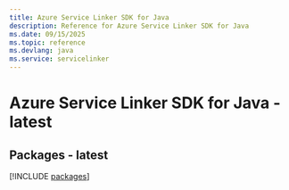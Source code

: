 ```yaml
---
title: Azure Service Linker SDK for Java
description: Reference for Azure Service Linker SDK for Java
ms.date: 09/15/2025
ms.topic: reference
ms.devlang: java
ms.service: servicelinker
---
```

# Azure Service Linker SDK for Java - latest
## Packages - latest
[!INCLUDE [packages](service-linker-index.md)]
